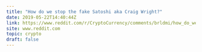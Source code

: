 ```yaml
---
title: "How do we stop the fake Satoshi aka Craig Wright?"
date: 2019-05-22T14:40:44Z
link: https://www.reddit.com/r/CryptoCurrency/comments/brldmi/how_do_we_stop_the_fake_satoshi_aka_craig_wright/?utm_medium=RSS&utm_source=hune
site: www.reddit.com
topic: crypto
draft: false
---
```

